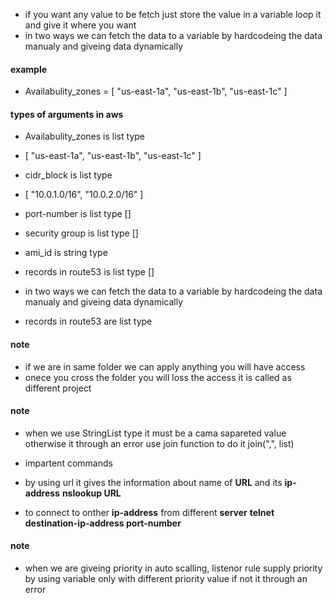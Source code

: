 * if you want any value to be fetch just store the value in a variable loop it and give it where you want
* in two ways we can fetch the data to a variable by hardcodeing the data manualy and giveing data dynamically

#### example
* Availabulity_zones = [ "us-east-1a", "us-east-1b", "us-east-1c" ]

#### types of arguments in aws
* Availabulity_zones is list type
* [ "us-east-1a", "us-east-1b", "us-east-1c" ]

* cidr_block is list type 
* [ "10.0.1.0/16", "10.0.2.0/16" ]

* port-number is list type []
* security group is list type []
* ami_id is string type
* records in route53 is list type []

* in two ways we can fetch the data to a variable by hardcodeing the data manualy and giveing data dynamically
* records in route53 are list type

#### note
* if we are in same folder we can apply anything you will have access
* onece you cross the folder you will loss the access it is called as different project 

#### note
* when we use StringList type it must be a cama sapareted value otherwise it through an error use  join function to do it join(",", list)

* impartent commands 
* by using url it gives the information about name of **URL** and its **ip-address**
    **nslookup URL**
* to connect to onther **ip-address** from different **server**
    **telnet destination-ip-address port-number**
#### note
 * when we are giveing priority in auto scalling, listenor rule supply priority by using variable only with different priority value  if not it through an error
